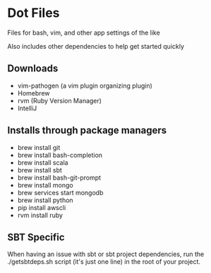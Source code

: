 # Dot Files
Files for bash, vim, and other app settings of the like

Also includes other dependencies to help get started quickly

## Downloads

* vim-pathogen (a vim plugin organizing plugin)
* Homebrew
* rvm (Ruby Version Manager)
* IntelliJ


## Installs through package managers
* brew install git
* brew install bash-completion
* brew install scala
* brew install sbt
* brew install bash-git-prompt
* brew install mongo
* brew services start mongodb
* brew install python
* pip install awscli
* rvm install ruby

## SBT Specific
When having an issue with sbt or sbt project dependencies, run the ./getsbtdeps.sh script (it's just one line) in the root of your project.
